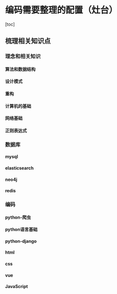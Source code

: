# 编码需要整理的配置（灶台）
[toc]
## 梳理相关知识点
### 理念和相关知识
#### 算法和数据结构
#### 设计模式
#### 重构
#### 计算机的基础
#### 网络基础
#### 正则表达式
### 数据库
#### mysql
#### elasticsearch
#### neo4j
#### redis
### 编码
#### python-爬虫
#### python语言基础
#### python-django
#### html
#### css
#### vue
#### JavaScript
